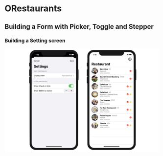 # ORestaurants

## Building a Form with Picker, Toggle and Stepper

### Building a Setting screen


<img src="https://github.com/obadasemary/ORestaurants/blob/main/swiftui-form-1.png" alt="HTML5 Icon">
